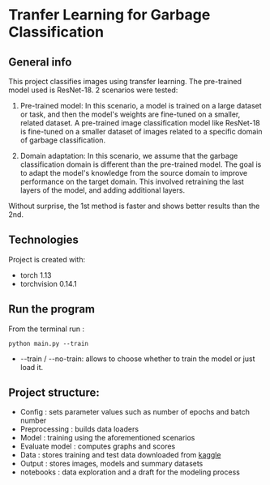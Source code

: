 # Tranfer Learning for Garbage Classification

## General info
This project classifies images using transfer learning. The pre-trained model used is ResNet-18.
2 scenarios were tested:
1. Pre-trained model: In this scenario, a model is trained on a large dataset or task,
 and then the model's weights are fine-tuned on a smaller, related dataset. 
 A pre-trained image classification model like ResNet-18 is fine-tuned on a smaller
  dataset of images related to a specific domain of garbage classification.
  
2. Domain adaptation: In this scenario, we assume that the garbage classification domain
is different than the pre-trained model. The goal is to adapt the model's knowledge from the source domain to improve performance on the target domain. This involved retraining the last layers of the model, and adding additional layers.

Without surprise, the 1st method is faster and shows better results than the 2nd.


## Technologies
Project is created with:
* torch 1.13
* torchvision 0.14.1

## Run the program
From the terminal run :   
```
python main.py --train 
```
- --train / --no-train: allows to choose whether to train the model or just load it.

## Project structure:
- Config : sets parameter values such as number of epochs and batch number
- Preprocessing : builds data loaders
- Model : training using the aforementioned scenarios
- Evaluate model : computes graphs and scores
- Data : stores training and test data downloaded from [kaggle](https://www.kaggle.com/datasets/ionutandreivaduva/garbage-classification)
- Output : stores images, models and summary datasets
- notebooks : data exploration and a draft for the modeling process

